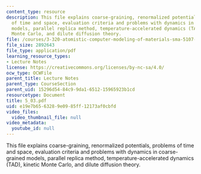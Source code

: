 ```yaml
---
content_type: resource
description: This file explains coarse-graining, renormalized potentials, problems
  of time and space, evaluation criteria and problems with dynamics in coarse-grained
  models, parallel replica method, temperature-accelerated dynamics (TAD), kinetic
  Monte Carlo, and dilute diffusion theory.
file: /courses/3-320-atomistic-computer-modeling-of-materials-sma-5107-spring-2005/e19e7b6563289e0985ff12173af0cbfd_5_03.pdf
file_size: 2892643
file_type: application/pdf
learning_resource_types:
- Lecture Notes
license: https://creativecommons.org/licenses/by-nc-sa/4.0/
ocw_type: OCWFile
parent_title: Lecture Notes
parent_type: CourseSection
parent_uid: 15296d54-84c9-9da1-6512-15965923b1cd
resourcetype: Document
title: 5_03.pdf
uid: e19e7b65-6328-9e09-85ff-12173af0cbfd
video_files:
  video_thumbnail_file: null
video_metadata:
  youtube_id: null
---
```

This file explains coarse-graining, renormalized potentials, problems of time and space, evaluation criteria and problems with dynamics in coarse-grained models, parallel replica method, temperature-accelerated dynamics (TAD), kinetic Monte Carlo, and dilute diffusion theory.